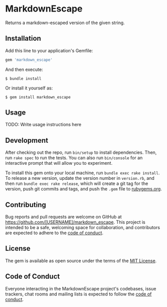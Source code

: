 # MarkdownEscape

Returns a markdown-escaped version of the given string.

## Installation

Add this line to your application's Gemfile:

```ruby
gem 'markdown_escape'
```

And then execute:

    $ bundle install

Or install it yourself as:

    $ gem install markdown_escape

## Usage

TODO: Write usage instructions here

## Development

After checking out the repo, run `bin/setup` to install dependencies. Then, run `rake spec` to run the tests. You can also run `bin/console` for an interactive prompt that will allow you to experiment.

To install this gem onto your local machine, run `bundle exec rake install`. To release a new version, update the version number in `version.rb`, and then run `bundle exec rake release`, which will create a git tag for the version, push git commits and tags, and push the `.gem` file to [rubygems.org](https://rubygems.org).

## Contributing

Bug reports and pull requests are welcome on GitHub at https://github.com/[USERNAME]/markdown_escape. This project is intended to be a safe, welcoming space for collaboration, and contributors are expected to adhere to the [code of conduct](https://github.com/[USERNAME]/markdown_escape/blob/master/CODE_OF_CONDUCT.md).


## License

The gem is available as open source under the terms of the [MIT License](https://opensource.org/licenses/MIT).

## Code of Conduct

Everyone interacting in the MarkdownEscape project's codebases, issue trackers, chat rooms and mailing lists is expected to follow the [code of conduct](https://github.com/[USERNAME]/markdown_escape/blob/master/CODE_OF_CONDUCT.md).
